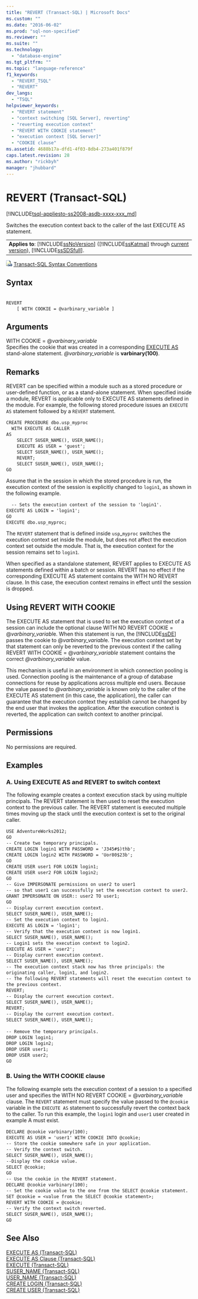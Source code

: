 ```yaml
---
title: "REVERT (Transact-SQL) | Microsoft Docs"
ms.custom: ""
ms.date: "2016-06-02"
ms.prod: "sql-non-specified"
ms.reviewer: ""
ms.suite: ""
ms.technology: 
  - "database-engine"
ms.tgt_pltfrm: ""
ms.topic: "language-reference"
f1_keywords: 
  - "REVERT_TSQL"
  - "REVERT"
dev_langs: 
  - "TSQL"
helpviewer_keywords: 
  - "REVERT statement"
  - "context switching [SQL Server], reverting"
  - "reverting execution context"
  - "REVERT WITH COOKIE statement"
  - "execution context [SQL Server]"
  - "COOKIE clause"
ms.assetid: 4688b17a-dfd1-4f03-8db4-273a401f879f
caps.latest.revision: 28
ms.author: "rickbyh"
manager: "jhubbard"
---
```

# REVERT (Transact-SQL)
[!INCLUDE[tsql-appliesto-ss2008-asdb-xxxx-xxx_md](../../relational-databases/import-export/includes/tsql-appliesto-ss2008-asdb-xxxx-xxx-md.md)]

  Switches the execution context back to the caller of the last EXECUTE AS statement.  
  
||  
|-|  
|**Applies to**: [!INCLUDE[ssNoVersion](../../advanced-analytics/r-services/includes/ssnoversion-md.md)] ([!INCLUDE[ssKatmai](../../analysis-services/data-mining/includes/sskatmai-md.md)] through [current version](http://go.microsoft.com/fwlink/p/?LinkId=299658)), [!INCLUDE[ssSDSfull](../../analysis-services/multidimensional-models/includes/sssdsfull-md.md)].|  
  
 ![Topic link icon](../../database-engine/configure/windows/media/topic-link.gif "Topic link icon") [Transact-SQL Syntax Conventions](../../t-sql/language-elements/transact-sql-syntax-conventions-transact-sql.md)  
  
## Syntax  
  
```  
  
REVERT  
    [ WITH COOKIE = @varbinary_variable ]  
```  
  
## Arguments  
 WITH COOKIE = @*varbinary_variable*  
 Specifies the cookie that was created in a corresponding [EXECUTE AS](../../t-sql/statements/execute-as-transact-sql.md) stand-alone statement. *@varbinary_variable* is **varbinary(100)**.  
  
## Remarks  
 REVERT can be specified within a module such as a stored procedure or user-defined function, or as a stand-alone statement. When specified inside a module, REVERT is applicable only to EXECUTE AS statements defined in the module. For example, the following stored procedure issues an `EXECUTE AS` statement followed by a `REVERT` statement.  
  
```  
CREATE PROCEDURE dbo.usp_myproc   
  WITH EXECUTE AS CALLER  
AS   
    SELECT SUSER_NAME(), USER_NAME();  
    EXECUTE AS USER = 'guest';  
    SELECT SUSER_NAME(), USER_NAME();  
    REVERT;  
    SELECT SUSER_NAME(), USER_NAME();  
GO  
```  
  
 Assume that in the session in which the stored procedure is run, the execution context of the session is explicitly changed to `login1`, as shown in the following example.  
  
```  
  -- Sets the execution context of the session to 'login1'.  
EXECUTE AS LOGIN = 'login1';  
GO  
EXECUTE dbo.usp_myproc;   
```  
  
 The `REVERT` statement that is defined inside `usp`_`myproc` switches the execution context set inside the module, but does not affect the execution context set outside the module. That is, the execution context for the session remains set to `login1`.  
  
 When specified as a standalone statement, REVERT applies to EXECUTE AS statements defined within a batch or session. REVERT has no effect if the corresponding EXECUTE AS statement contains the WITH NO REVERT clause. In this case, the execution context remains in effect until the session is dropped.  
  
## Using REVERT WITH COOKIE  
 The EXECUTE AS statement that is used to set the execution context of a session can include the optional clause WITH NO REVERT COOKIE = @*varbinary_variabl*e. When this statement is run, the [!INCLUDE[ssDE](../../analysis-services/instances/install/windows/includes/ssde-md.md)] passes the cookie to @*varbinary_variabl*e. The execution context set by that statement can only be reverted to the previous context if the calling REVERT WITH COOKIE = @*varbinary_variable* statement contains the correct *@varbinary_variable* value.  
  
 This mechanism is useful in an environment in which connection pooling is used. Connection pooling is the maintenance of a group of database connections for reuse by applications across multiple end users. Because the value passed to *@varbinary_variable* is known only to the caller of the EXECUTE AS statement (in this case, the application), the caller can guarantee that the execution context they establish cannot be changed by the end user that invokes the application. After the execution context is reverted, the application can switch context to another principal.  
  
## Permissions  
 No permissions are required.  
  
## Examples  
  
### A. Using EXECUTE AS and REVERT to switch context  
 The following example creates a context execution stack by using multiple principals. The REVERT statement is then used to reset the execution context to the previous caller. The REVERT statement is executed multiple times moving up the stack until the execution context is set to the original caller.  
  
```  
USE AdventureWorks2012;  
GO  
-- Create two temporary principals.  
CREATE LOGIN login1 WITH PASSWORD = 'J345#$)thb';  
CREATE LOGIN login2 WITH PASSWORD = 'Uor80$23b';  
GO  
CREATE USER user1 FOR LOGIN login1;  
CREATE USER user2 FOR LOGIN login2;  
GO  
-- Give IMPERSONATE permissions on user2 to user1  
-- so that user1 can successfully set the execution context to user2.  
GRANT IMPERSONATE ON USER:: user2 TO user1;  
GO  
-- Display current execution context.  
SELECT SUSER_NAME(), USER_NAME();  
-- Set the execution context to login1.   
EXECUTE AS LOGIN = 'login1';  
-- Verify that the execution context is now login1.  
SELECT SUSER_NAME(), USER_NAME();  
-- Login1 sets the execution context to login2.  
EXECUTE AS USER = 'user2';  
-- Display current execution context.  
SELECT SUSER_NAME(), USER_NAME();  
-- The execution context stack now has three principals: the originating caller, login1, and login2.  
-- The following REVERT statements will reset the execution context to the previous context.  
REVERT;  
-- Display the current execution context.  
SELECT SUSER_NAME(), USER_NAME();  
REVERT;  
-- Display the current execution context.  
SELECT SUSER_NAME(), USER_NAME();  
  
-- Remove the temporary principals.  
DROP LOGIN login1;  
DROP LOGIN login2;  
DROP USER user1;  
DROP USER user2;  
GO  
```  
  
### B. Using the WITH COOKIE clause  
 The following example sets the execution context of a session to a specified user and specifies the WITH NO REVERT COOKIE = @*varbinary_variabl*e clause. The `REVERT` statement must specify the value passed to the `@cookie` variable in the `EXECUTE AS` statement to successfully revert the context back to the caller. To run this example, the `login1` login and `user1` user created in example A must exist.  
  
```  
DECLARE @cookie varbinary(100);  
EXECUTE AS USER = 'user1' WITH COOKIE INTO @cookie;  
-- Store the cookie somewhere safe in your application.  
-- Verify the context switch.  
SELECT SUSER_NAME(), USER_NAME();  
--Display the cookie value.  
SELECT @cookie;  
GO  
-- Use the cookie in the REVERT statement.  
DECLARE @cookie varbinary(100);  
-- Set the cookie value to the one from the SELECT @cookie statement.  
SET @cookie = <value from the SELECT @cookie statement>;  
REVERT WITH COOKIE = @cookie;  
-- Verify the context switch reverted.  
SELECT SUSER_NAME(), USER_NAME();  
GO  
```  
  
## See Also  
 [EXECUTE AS &#40;Transact-SQL&#41;](../../t-sql/statements/execute-as-transact-sql.md)   
 [EXECUTE AS Clause &#40;Transact-SQL&#41;](../../t-sql/statements/execute-as-clause-transact-sql.md)   
 [EXECUTE &#40;Transact-SQL&#41;](../../t-sql/language-elements/execute-transact-sql.md)   
 [SUSER_NAME &#40;Transact-SQL&#41;](../../t-sql/functions/suser-name-transact-sql.md)   
 [USER_NAME &#40;Transact-SQL&#41;](../../t-sql/functions/user-name-transact-sql.md)   
 [CREATE LOGIN &#40;Transact-SQL&#41;](../../t-sql/statements/create-login-transact-sql.md)   
 [CREATE USER &#40;Transact-SQL&#41;](../../t-sql/statements/create-user-transact-sql.md)  
  
  
